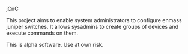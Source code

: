 jCnC

This project aims to enable system administrators to configure enmass juniper switches.  It allows sysadmins to create groups of devices and execute commands on them.

This is alpha software.  Use at own risk.
